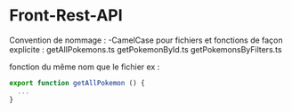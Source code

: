 # Front-Rest-API


Convention de nommage :
 -CamelCase pour fichiers et fonctions de façon explicite :
 getAllPokemons.ts
 getPokemonById.ts
 getPokemonsByFilters.ts

 fonction du même nom que le fichier ex :

  ``` Typescript
  export function getAllPokemon () {
    ...
  }

  ```